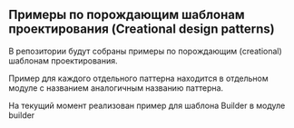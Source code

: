 ## Примеры по порождающим шаблонам проектирования (Creational design patterns) 

В репозитории будут собраны примеры по порождающим (creational) 
шаблонам проектирования.

Пример для каждого отдельного паттерна находится в отдельном модуле с 
названием аналогичным названию паттерна.

На текущий момент реализован пример для шаблона Builder в модуле builder 
